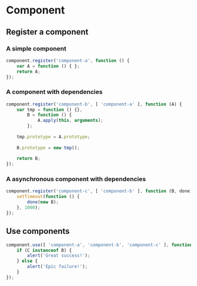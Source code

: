 # Component #


## Register a component ##

### A simple component ###
```javascript
component.register('component-a', function () {
	var A = function () { };
	return A;
});
```


### A component with dependencies ###
```javascript
component.register('component-b', [ 'component-a' ], function (A) {
	var tmp = function () {},
		B = function () {
			A.apply(this, arguments);
		};
	
	tmp.prototype = A.prototype;
	
	B.prototype = new tmp();
	
	return B;
});
```


### A asynchronous component with dependencies ###
```javascript
component.register('component-c', [ 'component-b' ], function (B, done) {
	setTimeout(function () {
		done(new B);
	}, 1000);
});
```


## Use components ##
```javascript
component.use([ 'component-a', 'component-b', 'component-c' ], function (A, B, C) {
	if (C instanceof B) {
		alert('Great success!');
	} else {
		alert('Epic failure!');
	}
});
```